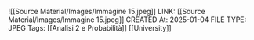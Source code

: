 ![[Source Material/Images/Immagine 15.jpeg]]
LINK: [[Source Material/Images/Immagine 15.jpeg]]
CREATED At: 2025-01-04
FILE TYPE: JPEG
Tags: [[Analisi 2 e Probabilità]] [[University]] 